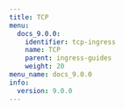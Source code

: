 ```yaml
---
title: TCP
menu:
  docs_9.0.0:
    identifier: tcp-ingress
    name: TCP
    parent: ingress-guides
    weight: 20
menu_name: docs_9.0.0
info:
  version: 9.0.0
---
```


